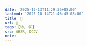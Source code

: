 ```yaml
---
date: '2025-10-13T11:29:36+08:00'
lastmod: '2025-10-14T21:46:45-08:00'
title: 󰢔
url: 󰢔
tags: [㸬, 牬]
src: GHZR, DCCV
note:
---
```


